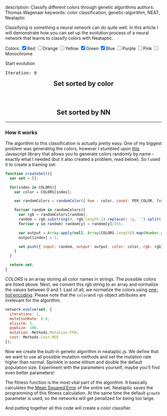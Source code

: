 description: Classify different colors through genetic algorithms
authors: Thomas Wagenaar
keywords: color classification, genetic-algorithm, NEAT, Neataptic

Classifying is something a neural network can do quite well. In this article
I will demonstrate how you can set up the evolution process of a neural network
that learns to classify colors with Neataptic.

Colors:
<label class="checkbox-inline"><input class="colors" type="checkbox" value="red" checked="true">Red</label>
<label class="checkbox-inline"><input class="colors" type="checkbox" value="orange">Orange</label>
<label class="checkbox-inline"><input class="colors" type="checkbox" value="yellow">Yellow</label>
<label class="checkbox-inline"><input class="colors" type="checkbox" value="green" checked="true">Green</label>
<label class="checkbox-inline"><input class="colors" type="checkbox" value="blue" checked="true">Blue</label>
<label class="checkbox-inline"><input class="colors" type="checkbox" value="purple">Purple</label>
<label class="checkbox-inline"><input class="colors" type="checkbox" value="pink">Pink</label>
<label class="checkbox-inline"><input class="colors" type="checkbox" value="monochrome">Monochrome</label>

<a href="#" class="start" style="text-decoration: none"><span class="glyphicon glyphicon-play"></span> Start evolution</a>

<pre class="stats">Iteration: <span class="iteration">0</span>                                                        Best-fitness: <span class="bestfitness">0</span></pre>
<div class="row" style="margin-top: -15px;">
  <div class="col-md-6">
    <center><h2 class="blocktext">Set sorted by color</h3></center>
    <div class="row set" style="padding: 30px; margin-top: -40px; padding-right: 40px;">
    </div>
  </div>
  <div class="col-md-6">
    <center><h2 class="blocktext">Set sorted by NN</h3></center>
    <div class="row fittestset" style="padding-left: 40px;">
    </div>
  </div>
</div>

<hr>

### How it works
The algorithm to this classification is actually _pretty_ easy. One of my biggest
problem was generating the colors, however I stumbled upon [this](https://github.com/davidmerfield/randomColor)
Javascript library that allows you to generate colors randomly by name - exactly
what I needed (but it also created a problem, read below). So I used it to create
a training set:

```javascript
function createSet(){
  var set = [];

  for(index in COLORS){
    var color = COLORS[index];

    var randomColors = randomColor({ hue : color, count: PER_COLOR, format: 'rgb'});

    for(var random in randomColors){
      var rgb = randomColors[random];
      random = rgb.substring(4, rgb.length-1).replace(/ /g, '').split(',');
      for(var y in random) random[y] = random[y]/255;

      var output = Array.apply(null, Array(COLORS.length)).map(Number.prototype.valueOf, 0);
      output[index] = 1;

      set.push({ input: random, output: output, color: color, rgb: rgb});
    }
  }

  return set;
}
```

_COLORS_ is an array storing all color names in strings. The possible colors are
listed above. Next, we convert this rgb string to an array and normalize the
values between 0 and 1. Last of all, we normalize the colors using
[one-hot encoding](https://www.quora.com/What-is-one-hot-encoding-and-when-is-it-used-in-data-science).
Please note that the `color`and `rgb` object attributes are irrelevant for the algorithm.

```javascript
network.evolve(set, {
  iterations: 1,
  mutationRate: 0.6,
  elisitm: 5,
  popSize: 100,
  mutation: Methods.Mutation.FFW,
  cost: Methods.Cost.MSE
});
```

Now we create the built-in genetic algorithm in neataptic.js. We define
that we want to use all possible mutation methods and set the mutation rate
higher than normal. Sprinkle in some elitism and double the default population
size. Experiment with the parameters yourself, maybe you'll find even better parameters!

The fitness function is the most vital part of the algorithm. It basically
calculates the [Mean Squared Error](https://en.wikipedia.org/wiki/Mean_squared_error)
of the entire set. Neataptic saves the programming of this fitness calculation.
At the same time the default `growth` parameter is used, so the networks will
get penalized for being too large.

And putting together all this code will create a color classifier.
